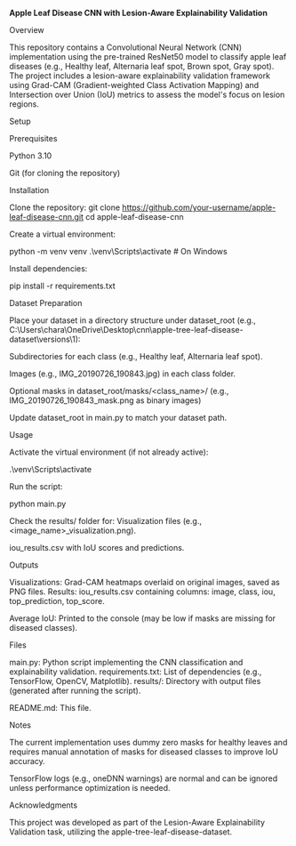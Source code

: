 **Apple Leaf Disease CNN with Lesion-Aware Explainability Validation**

Overview

This repository contains a Convolutional Neural Network (CNN) implementation using the pre-trained ResNet50 model to classify apple leaf diseases (e.g., Healthy leaf, Alternaria leaf spot, Brown spot, Gray spot). The project includes a lesion-aware explainability validation framework using Grad-CAM (Gradient-weighted Class Activation Mapping) and Intersection over Union (IoU) metrics to assess the model's focus on lesion regions.

Setup

Prerequisites

Python 3.10

Git (for cloning the repository)

Installation

Clone the repository:
git clone https://github.com/your-username/apple-leaf-disease-cnn.git
cd apple-leaf-disease-cnn

Create a virtual environment:

python -m venv venv
.\venv\Scripts\activate  # On Windows




Install dependencies:

pip install -r requirements.txt

Dataset Preparation





Place your dataset in a directory structure under dataset_root (e.g., C:\Users\chara\OneDrive\Desktop\cnn\apple-tree-leaf-disease-dataset\versions\1\):

Subdirectories for each class (e.g., Healthy leaf, Alternaria leaf spot).

Images (e.g., IMG_20190726_190843.jpg) in each class folder.

Optional masks in dataset_root/masks/<class_name>/ (e.g., IMG_20190726_190843_mask.png as binary images)


Update dataset_root in main.py to match your dataset path.

Usage

Activate the virtual environment (if not already active):

.\venv\Scripts\activate

Run the script:

python main.py



Check the results/ folder for:
Visualization files (e.g., <image_name>_visualization.png).

iou_results.csv with IoU scores and predictions.

Outputs

Visualizations: Grad-CAM heatmaps overlaid on original images, saved as PNG files.
Results: iou_results.csv containing columns: image, class, iou, top_prediction, top_score.

Average IoU: Printed to the console (may be low if masks are missing for diseased classes).

Files

main.py: Python script implementing the CNN classification and explainability validation.
requirements.txt: List of dependencies (e.g., TensorFlow, OpenCV, Matplotlib).
results/: Directory with output files (generated after running the script).

README.md: This file.

Notes





The current implementation uses dummy zero masks for healthy leaves and requires manual annotation of masks for diseased classes to improve IoU accuracy.



TensorFlow logs (e.g., oneDNN warnings) are normal and can be ignored unless performance optimization is needed.

Acknowledgments

This project was developed as part of the Lesion-Aware Explainability Validation task, utilizing the apple-tree-leaf-disease-dataset.

